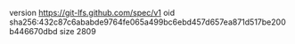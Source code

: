 version https://git-lfs.github.com/spec/v1
oid sha256:432c87c6ababde9764fe065a499bc6ebd457d657ea871d517be200b446670dbd
size 2809
